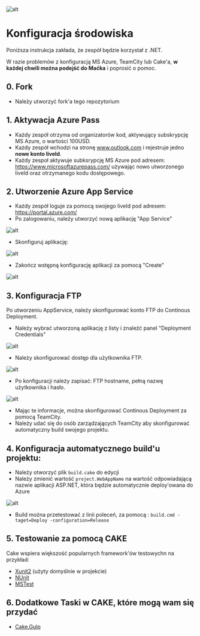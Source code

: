 ![alt](http://devcamp.pl/wp-content/uploads/2016/02/devcamp_logo.png)

# Konfiguracja środowiska

Poniższa instrukcja zakłada, że zespół będzie korzystał z .NET.

W razie problemów z konfiguracją MS Azure, TeamCity lub Cake'a, __w każdej chwili można podejść do Maćka__ i poprosić o pomoc.

## 0. Fork

- Należy utworzyć fork'a tego repozytorium

## 1. Aktywacja Azure Pass

- Każdy zespół otrzyma od organizatorów kod, aktywujący subskrypcję MS Azure, o wartości 100USD.
- Każdy zespół wchodzi na stronę www.outlook.com i rejestruje jedno **__nowe konto liveId__**.
- Każdy zespoł aktywuje subksrypcję MS Azure pod adresem: https://www.microsoftazurepass.com/ używając nowo utworzonego liveId oraz otrzymanego kodu dostępowego.

## 2. Utworzenie Azure App Service

- Każdy zespół loguje za pomocą swojego liveId pod adresem: https://portal.azure.com/
- Po zalogowaniu, należy utworzyć nową aplikację "App Service"

![alt](http://s32.postimg.org/n4z4b4xmt/App_Service01.png)

- Skonfiguruj aplikację:

![alt](http://s32.postimg.org/sec3w5551/App_Service02.png)

- Zakończ wstępną konfigurację aplikacji za pomocą "Create"

![alt](http://s32.postimg.org/4qqh06tl1/App_Service03.png)

## 3. Konfiguracja FTP
Po utworzeniu AppService, należy skonfigurować konto FTP do Continous Deployment.

- Należy wybrać utworzoną aplikację z listy i znaleźć panel "Deployment Credentials"

![alt](http://s32.postimg.org/s2nckxi6d/Ftp01.png)

- Należy skonfigurować dostęp dla użytkownika FTP.

![alt](http://s32.postimg.org/be58y9phh/Ftp02.png)

- Po konfiguracji należy zapisać: FTP hostname, pełną nazwę użytkownika i hasło.

![alt](http://s32.postimg.org/qi5nqywxx/Ftp03.png)

- Mając te informacje, można skonfigurować Continous Deployment za pomocą TeamCity.
- Należy udać się do osób zarządzających TeamCity aby skonfigurować automatyczny build swojego projektu.

## 4. Konfiguracja automatycznego build'u projektu:

- Należy otworzyć plik ```build.cake``` do edycji
- Należy zmienić wartość ```project.WebAppName``` na wartość odpowiadającą nazwie aplikacji ASP.NET, która będzie automatycznie deploy'owana do Azure

![alt](http://s32.postimg.org/5jm75g4n9/Cake01.png)

- Build można przetestować z linii poleceń, za pomocą : ```build.cmd -taget=Deploy -configuration=Release```


## 5. Testowanie za pomocą CAKE

Cake wspiera większość popularnych framework'ów testowychn na przykład:

- [Xunit2](http://cakebuild.net/api/cake.common.tools.xunit/465d73c3/73842de8) (użyty domyślnie w projekcie)
- [NUnit](http://cakebuild.net/dsl/nunit)
- [MSTest](http://cakebuild.net/dsl/mstest)

## 6. Dodatkowe Taski w CAKE, które mogą wam się przydać

- [Cake.Gulp](http://cakebuild.net/api/cake.gulp/b00ebe30/581aa084)
